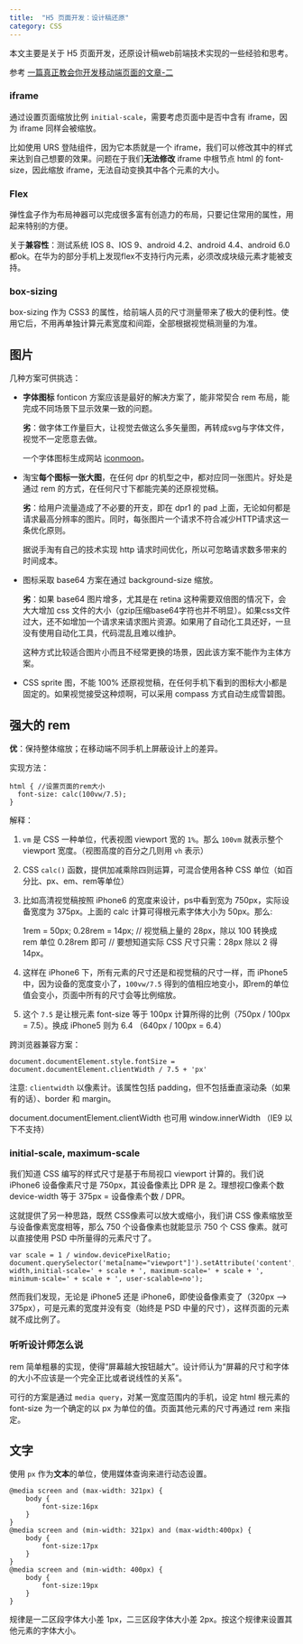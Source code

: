 ```yaml
---
title:  "H5 页面开发：设计稿还原"
category: CSS
---
```

本文主要是关于 H5 页面开发，还原设计稿web前端技术实现的一些经验和思考。

参考 [一篇真正教会你开发移动端页面的文章-二](http://hcysun.me/2015/10/19/%E4%B8%80%E7%AF%87%E7%9C%9F%E6%AD%A3%E6%95%99%E4%BC%9A%E4%BD%A0%E5%BC%80%E5%8F%91%E7%A7%BB%E5%8A%A8%E7%AB%AF%E9%A1%B5%E9%9D%A2%E7%9A%84%E6%96%87%E7%AB%A0-%E4%BA%8C/)

### iframe

通过设置页面缩放比例 `initial-scale`，需要考虑页面中是否中含有 iframe，因为 iframe 同样会被缩放。

比如使用 URS 登陆组件，因为它本质就是一个 iframe，我们可以修改其中的样式来达到自己想要的效果。问题在于我们**无法修改** iframe 中根节点 html 的 font-size，因此缩放 iframe，无法自动变换其中各个元素的大小。

### Flex

弹性盒子作为布局神器可以完成很多富有创造力的布局，只要记住常用的属性，用起来特别的方便。

关于**兼容性**：测试系统 IOS 8、IOS 9、android 4.2、android 4.4、android 6.0 都ok。在华为的部分手机上发现flex不支持行内元素，必须改成块级元素才能被支持。

### box-sizing

box-sizing 作为 CSS3 的属性，给前端人员的尺寸测量带来了极大的便利性。使用它后，不用再单独计算元素宽度和间距，全部根据视觉稿测量的为准。

## 图片

几种方案可供挑选：

+ **字体图标** fonticon 方案应该是最好的解决方案了，能非常契合 rem 布局，能完成不同场景下显示效果一致的问题。

    **劣**：做字体工作量巨大，让视觉去做这么多矢量图，再转成svg与字体文件，视觉不一定愿意去做。

    一个字体图标生成网站 [iconmoon](https://icomoon.io/)。

+ 淘宝**每个图标一张大图**，在任何 dpr 的机型之中，都对应同一张图片。好处是通过 rem 的方式，在任何尺寸下都能完美的还原视觉稿。

    **劣**：给用户流量造成了不必要的开支，即在 dpr1 的 pad 上面，无论如何都是请求最高分辨率的图片。同时，每张图片一个请求不符合减少HTTP请求这一条优化原则。

    据说手淘有自己的技术实现 http 请求时间优化，所以可忽略请求数多带来的时间成本。

+ 图标采取 base64 方案在通过 background-size 缩放。

    **劣**：如果 base64 图片增多，尤其是在 retina 这种需要双倍图的情况下，会大大增加 css 文件的大小（gzip压缩base64字符也并不明显）。如果css文件过大，还不如增加一个请求来请求图片资源。如果用了自动化工具还好，一旦没有使用自动化工具，代码混乱且难以维护。

    这种方式比较适合图片小而且不经常更换的场景，因此该方案不能作为主体方案。

+ CSS sprite 图，不能 100% 还原视觉稿，在任何手机下看到的图标大小都是固定的。如果视觉接受这种烦啊，可以采用 compass 方式自动生成雪碧图。

## 强大的 rem

**优**：保持整体缩放；在移动端不同手机上屏蔽设计上的差异。

实现方法：

    html { //设置页面的rem大小
      font-size: calc(100vw/7.5);
    }

解释：

1. `vm` 是 CSS 一种单位，代表视图 viewport 宽的 `1%`。那么 `100vm` 就表示整个 viewport 宽度。（视图高度的百分之几则用 `vh` 表示）
2. CSS `calc()` 函数，提供加减乘除四则运算，可混合使用各种 CSS 单位（如百分比、px、em、rem等单位）
3. 比如高清视觉稿按照 iPhone6 的宽度来设计，ps中看到宽为 750px，实际设备宽度为 375px。上面的 calc 计算可得根元素字体大小为 50px。那么:

    1rem = 50px;
    0.28rem = 14px; // 视觉稿上量的 28px，除以 100 转换成 rem 单位 0.28rem 即可
    // 要想知道实际 CSS 尺寸只需：28px 除以 2 得 14px。

4. 这样在 iPhone6 下，所有元素的尺寸还是和视觉稿的尺寸一样，而 iPhone5 中，因为设备的宽度变小了，`100vw/7.5` 得到的值相应地变小，即rem的单位值会变小，页面中所有的尺寸会等比例缩放。
5. 这个 `7.5` 是让根元素 font-size 等于 100px 计算所得的比例（750px / 100px = 7.5）。换成 iPhone5 则为 6.4 （640px / 100px = 6.4）

跨浏览器兼容方案：

    document.documentElement.style.fontSize = document.documentElement.clientWidth / 7.5 + 'px'

注意: `clientwidth` 以像素计。该属性包括 padding，但不包括垂直滚动条（如果有的话）、border 和 margin。

document.documentElement.clientWidth 也可用 window.innerWidth （IE9 以下不支持）

### initial-scale, maximum-scale

我们知道 CSS 编写的样式尺寸是基于布局视口 viewport 计算的。我们说 iPhone6 设备像素尺寸是 750px，其设备像素比 DPR 是 2。理想视口像素个数 device-width 等于 375px = 设备像素个数 / DPR。

这就提供了另一种思路，既然 CSS像素可以放大或缩小，我们讲 CSS 像素缩放至与设备像素宽度相等，那么 750 个设备像素也就能显示 750 个 CSS 像素。就可以直接使用 PSD 中所量得的元素尺寸了。

    var scale = 1 / window.devicePixelRatio;
    document.querySelector('meta[name="viewport"]').setAttribute('content','width=device-width,initial-scale=' + scale + ', maximum-scale=' + scale + ', minimum-scale=' + scale + ', user-scalable=no');

然而我们发现，无论是 iPhone5 还是 iPhone6，即使设备像素变了（320px ——> 375px），可是元素的宽度并没有变（始终是 PSD 中量的尺寸），这样页面的元素就不成比例了。

### 听听设计师怎么说

rem 简单粗暴的实现，使得“屏幕越大按钮越大”。设计师认为“屏幕的尺寸和字体的大小不应该是一个完全正比或者说线性的关系”。

可行的方案是通过 `media query`，对某一宽度范围内的手机，设定 html 根元素的 font-size 为一个确定的以 px 为单位的值。页面其他元素的尺寸再通过 rem 来指定。

## 文字

使用 `px` 作为**文本**的单位，使用媒体查询来进行动态设置。

    @media screen and (max-width: 321px) {
        body {
            font-size:16px
        }
    }
    @media screen and (min-width: 321px) and (max-width:400px) {
        body {
            font-size:17px
        }
    }
    @media screen and (min-width: 400px) {
        body {
            font-size:19px
        }
    }

规律是一二区段字体大小差 1px，二三区段字体大小差 2px。按这个规律来设置其他元素的字体大小。
